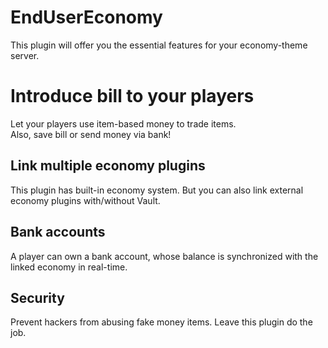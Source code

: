 # EndUserEconomy
This plugin will offer you the essential features for your economy-theme server.

# Introduce bill to your players
Let your players use item-based money to trade items.  
Also, save bill or send money via bank!

## Link multiple economy plugins
This plugin has built-in economy system. But you can also link external economy plugins with/without Vault.

## Bank accounts
A player can own a bank account, whose balance is synchronized with the linked economy in real-time.

## Security
Prevent hackers from abusing fake money items. Leave this plugin do the job.
